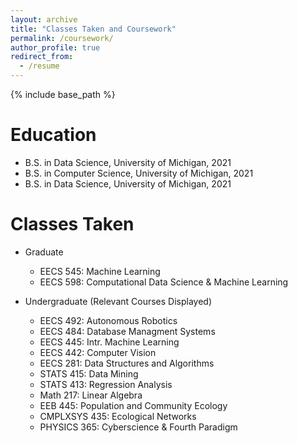 ```yaml
---
layout: archive
title: "Classes Taken and Coursework"
permalink: /coursework/
author_profile: true
redirect_from:
  - /resume
---
```


{% include base_path %}

Education
======
* B.S. in Data Science, University of Michigan, 2021
* B.S. in Computer Science, University of Michigan, 2021
* B.S. in Data Science, University of Michigan, 2021

Classes Taken
======
* Graduate
  * EECS 545: Machine Learning
  * EECS 598: Computational Data Science & Machine Learning

* Undergraduate (Relevant Courses Displayed)
  * EECS 492: Autonomous Robotics
  * EECS 484: Database Managment Systems
  * EECS 445: Intr. Machine Learning 
  * EECS 442: Computer Vision
  * EECS 281: Data Structures and Algorithms
  * STATS 415: Data Mining
  * STATS 413: Regression Analysis
  * Math 217: Linear Algebra
  * EEB 445: Population and Community Ecology
  * CMPLXSYS 435: Ecological Networks
  * PHYSICS 365: Cyberscience & Fourth Paradigm

  
  
